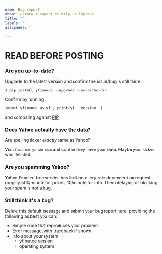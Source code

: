 ```yaml
---
name: Bug report
about: Create a report to help us improve
title: ''
labels: ''
assignees: ''

---
```


# READ BEFORE POSTING

### Are you up-to-date?

Upgrade to the latest version and confirm the issue/bug is still there.

`$ pip install yfinance --upgrade --no-cache-dir`

Confirm by running:

`import yfinance as yf ; print(yf.__version__)`

and comparing against [PIP](https://pypi.org/project/yfinance/#history).

### Does Yahoo actually have the data?

Are spelling ticker *exactly* same as Yahoo?

Visit `finance.yahoo.com` and confim they have your data. Maybe your ticker was delisted.

### Are you spamming Yahoo?

Yahoo Finance free service has limit on query rate dependent on request - roughly 500/minute for prices, 10/minute for info. Them delaying or blocking your spam is not a bug.

### Still think it's a bug?

Delete this default message and submit your bug report here, providing the following as best you can:

- Simple code that reproduces your problem
- Error message, with traceback if shown
- Info about your system:
  - yfinance version
  - operating system
